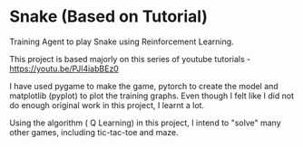 # Snake (Based on Tutorial)
Training Agent to play Snake using Reinforcement Learning.

This project is based majorly on this series of youtube tutorials - https://youtu.be/PJl4iabBEz0

I have used pygame to make the game, pytorch to create the model and matplotlib (pyplot) to plot the training graphs. Even though I felt like I did not do enough original work in this project, I learnt a lot.

Using the algorithm ( Q Learning) in this project, I intend to "solve" many other games, including tic-tac-toe and maze.
